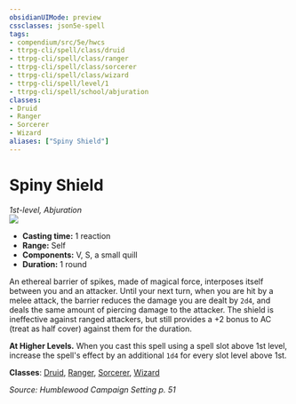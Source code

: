 ```yaml
---
obsidianUIMode: preview
cssclasses: json5e-spell
tags:
- compendium/src/5e/hwcs
- ttrpg-cli/spell/class/druid
- ttrpg-cli/spell/class/ranger
- ttrpg-cli/spell/class/sorcerer
- ttrpg-cli/spell/class/wizard
- ttrpg-cli/spell/level/1
- ttrpg-cli/spell/school/abjuration
classes:
- Druid
- Ranger
- Sorcerer
- Wizard
aliases: ["Spiny Shield"]
---
```

# Spiny Shield
*1st-level, Abjuration*  
![](/3-Mechanics/CLI/spells/img/spiny-shield.webp#right)  

- **Casting time:** 1 reaction
- **Range:** Self
- **Components:** V, S, a small quill
- **Duration:** 1 round

An ethereal barrier of spikes, made of magical force, interposes itself between you and an attacker. Until your next turn, when you are hit by a melee attack, the barrier reduces the damage you are dealt by `2d4`, and deals the same amount of piercing damage to the attacker. The shield is ineffective against ranged attackers, but still provides a +2 bonus to AC (treat as half cover) against them for the duration.

**At Higher Levels.** When you cast this spell using a spell slot above 1st level, increase the spell's effect by an additional `1d4` for every slot level above 1st.

**Classes**: [Druid](/3-Mechanics/CLI/classes/druid.md), [Ranger](/3-Mechanics/CLI/classes/ranger.md), [Sorcerer](/3-Mechanics/CLI/classes/sorcerer.md), [Wizard](/3-Mechanics/CLI/classes/wizard.md)

*Source: Humblewood Campaign Setting p. 51*